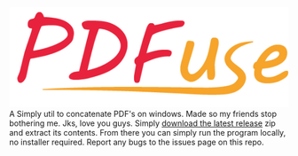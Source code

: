 ![PDFuse Logo](https://github.com/angusbarnes/PDFuse/blob/main/Logo.png)
 A Simply util to concatenate PDF's on windows. Made so my friends stop bothering me. Jks, love you guys.  Simply [download the latest release](https://github.com/angusbarnes/PDFuse/releases) zip and extract its contents. From there you can simply run the program locally, no installer required. Report any bugs to the issues page on this repo.
